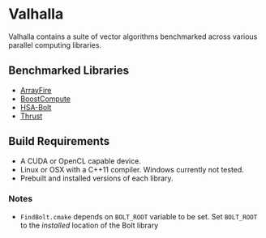 # Valhalla
Valhalla contains a suite of vector algorithms benchmarked across various parallel computing libraries.

## Benchmarked Libraries

- [ArrayFire](https://github.com/arrayfire/arrayfire)
- [BoostCompute](https://github.com/kylelutz/compute)
- [HSA-Bolt](https://github.com/HSA-Libraries/Bolt)
- [Thrust](https://github.com/thrust/thrust)

## Build Requirements

- A CUDA or OpenCL capable device.
- Linux or OSX with a C++11 compiler. Windows currently not tested.
- Prebuilt and installed versions of each library.

### Notes
- `FindBolt.cmake` depends on `BOLT_ROOT` variable to be set. Set `BOLT_ROOT` to the *installed* location of the Bolt library
